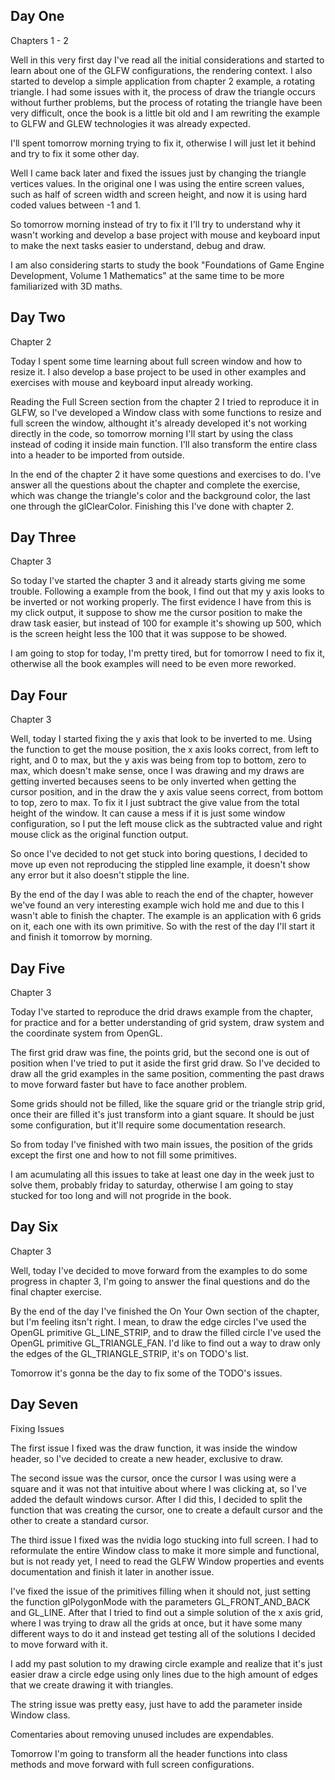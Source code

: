 ## Day One

Chapters 1 - 2

Well in this very first day I've read all the initial considerations and started to learn about one of the GLFW configurations, the rendering context. I also started to develop a simple application from chapter 2 example, a rotating triangle. I had some issues with it, the process of draw the triangle occurs without further problems, but the process of rotating the triangle have been very difficult, once the book is a little bit old and I am rewriting the example to GLFW and GLEW technologies it was already expected.

I'll spent tomorrow morning trying to fix it, otherwise I will just let it behind and try to fix it some other day.

Well I came back later and fixed the issues just by changing the triangle vertices values. In the original one I was using the entire screen values, such as half of screen width and screen height, and now it is using hard coded values between -1 and 1.

So tomorrow morning instead of try to fix it I'll try to understand why it wasn't working and develop a base project with mouse and keyboard input to make the next tasks easier to understand, debug and draw.

I am also considering starts to study the book "Foundations of Game Engine Development, Volume 1 Mathematics" at the same time to be more familiarized with 3D maths.

## Day Two

Chapter 2

Today I spent some time learning about full screen window and how to resize it. I also develop a base project to be used in other examples and exercises with mouse and keyboard input already working.

Reading the Full Screen section from the chapter 2 I tried to reproduce it in GLFW, so I've developed a Window class with some functions to resize and full screen the window, althought it's already developed it's not working directly in the code, so tomorrow morning I'll start by using the class instead of coding it inside main function. I'll also transform the entire class into a header to be imported from outside.

In the end of the chapter 2 it have some questions and exercises to do. I've answer all the questions about the chapter and complete the exercise, which was change the triangle's color and the background color, the last one through the glClearColor. Finishing this I've done with chapter 2.

## Day Three

Chapter 3

So today I've started the chapter 3 and it already starts giving me some trouble. Following a example from the book, I find out that my y axis looks to be inverted or not working properly. The first evidence I have from this is my click output, it suppose to show me the cursor position to make the draw task easier, but instead of 100 for example it's showing up 500, which is the screen height less the 100 that it was suppose to be showed. 

I am going to stop for today, I'm pretty tired, but for tomorrow I need to fix it, otherwise all the book examples will need to be even more reworked.

## Day Four

Chapter 3

Well, today I started fixing the y axis that look to be inverted to me. Using the function to get the mouse position, the x axis looks correct, from left to right, and 0 to max, but the y axis was being from top to bottom, zero to max, which doesn't make sense, once I was drawing and my draws are getting inverted becauses seens to be only inverted when getting the cursor position, and in the draw the y axis value seens correct, from bottom to top, zero to max. To fix it I just subtract the give value from the total height of the window. It can cause a mess if it is just some window configuration, so I put the left mouse click as the subtracted value and right mouse click as the original function output.

So once I've decided to not get stuck into boring questions, I decided to move up even not reproducing the stippled line example, it doesn't show any error but it also doesn't stipple the line.

By the end of the day I was able to reach the end of the chapter, however we've found an very interesting example wich hold me and due to this I wasn't able to finish the chapter. The example is an application with 6 grids on it, each one with its own primitive. So with the rest of the day I'll start it and finish it tomorrow by morning.

## Day Five

Chapter 3

Today I've started to reproduce the drid draws example from the chapter, for practice and for a better understanding of grid system, draw system and the coordinate system from OpenGL. 

The first grid draw was fine, the points grid, but the second one is out of position when I've tried to put it aside the first grid draw. So I've decided to draw all the grid examples in the same position, commenting the past draws to move forward faster but have to face another problem.

Some grids should not be filled, like the square grid or the triangle strip grid, once their are filled it's just transform into a giant square. It should be just some configuration, but it'll require some documentation research.

So from today I've finished with two main issues, the position of the grids except the first one and how to not fill some primitives.

I am acumulating all this issues to take at least one day in the week just to solve them, probably friday to saturday, otherwise I am going to stay stucked for too long and will not progride in the book.

## Day Six

Chapter 3

Well, today I've decided to move forward from the examples to do some progress in chapter 3, I'm going to answer the final questions and do the final chapter exercise.

By the end of the day I've finished the On Your Own section of the chapter, but I'm feeling itsn't right. I mean, to draw the edge circles I've used the OpenGL primitive GL_LINE_STRIP, and to draw the filled circle I've used the OpenGL primitive GL_TRIANGLE_FAN. I'd like to find out a way to draw only the edges of the GL_TRIANGLE_STRIP, it's on TODO's list.

Tomorrow it's gonna be the day to fix some of the TODO's issues.

## Day Seven

Fixing Issues

The first issue I fixed was the draw function, it was inside the window header, so I've decided to create a new header, exclusive to draw.

The second issue was the cursor, once the cursor I was using were a square and it was not that intuitive about where I was clicking at, so I've added the default windows cursor. After I did this, I decided to split the function that was creating the cursor, one to create a default cursor and the other to create a standard cursor.

The third issue I fixed was the nvidia logo stucking into full screen. I had to reformulate the entire Window class to make it more simple and functional, but is not ready yet, I need to read the GLFW Window properties and events documentation and finish it later in another issue.

I've fixed the issue of the primitives filling when it should not, just setting the function glPolygonMode with the parameters GL_FRONT_AND_BACK and GL_LINE. After that I tried to find out a simple solution of the x axis grid, where I was trying to draw all the grids at once, but it have some many different ways to do it and instead get testing all of the solutions I decided to move forward with it.

I add my past solution to my drawing circle example and realize that it's just easier draw a circle edge using only lines due to the high amount of edges that we create drawing it with triangles.

The string issue was pretty easy, just have to add the parameter inside Window class.

Comentaries about removing unused includes are expendables.

Tomorrow I'm going to transform all the header functions into class methods and move forward with full screen configurations.